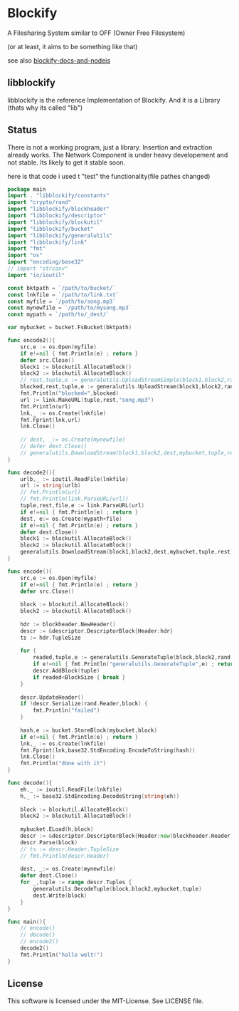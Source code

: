 Blockify
========

A Filesharing System similar to OFF (Owner Free Filesystem)

(or at least, it aims to be something like that)

see also [blockify-docs-and-nodejs](https://github.com/maxymania/blockify-docs-and-nodejs)

libblockify
-----------

libblockify is the reference Implementation of Blockify. And it is a Library (thats why its called "lib")

Status
------

There is not a working program, just a library.
Insertion and extraction already works.
The Network Component is under heavy developement and not stable.
Its likely to get it stable soon.

here is that code i used t "test" the functionality(file pathes changed)

```go
package main
import . "libblockify/constants"
import "crypto/rand"
import "libblockify/blockheader"
import "libblockify/descriptor"
import "libblockify/blockutil"
import "libblockify/bucket"
import "libblockify/generalutils"
import "libblockify/link"
import "fmt"
import "os"
import "encoding/base32"
// import "strconv"
import "io/ioutil"

const bktpath = `/path/to/bucket/`
const lnkfile = `/path/to/link.txt`
const myfile = `/path/to/song.mp3`
const mynewfile = `/path/to/mysong.mp3`
const mypath = `/path/to/_dest/`

var mybucket = bucket.FsBucket(bktpath)

func encode2(){
	src,e := os.Open(myfile)
	if e!=nil { fmt.Println(e) ; return }
	defer src.Close()
	block1 := blockutil.AllocateBlock()
	block2 := blockutil.AllocateBlock()
	// rest,tuple,e := generalutils.UploadStreamSimple(block1,block2,rand.Reader,src,mybucket,3)
	blocked,rest,tuple,e := generalutils.UploadStream(block1,block2,rand.Reader,src,mybucket,3,3)
	fmt.Println("blocked=",blocked)
	url := link.MakeURL(tuple,rest,"song.mp3")
	fmt.Println(url)
	lnk,_ := os.Create(lnkfile)
	fmt.Fprint(lnk,url)
	lnk.Close()
	
	// dest, _:= os.Create(mynewfile)
	// defer dest.Close()
	// generalutils.DownloadStream(block1,block2,dest,mybucket,tuple,rest)
}

func decode2(){
	urlb,_ := ioutil.ReadFile(lnkfile)
	url := string(urlb)
	// fmt.Println(url)
	// fmt.Println(link.ParseURL(url))
	tuple,rest,file,e := link.ParseURL(url)
	if e!=nil { fmt.Println(e) ; return }
	dest, e:= os.Create(mypath+file)
	if e!=nil { fmt.Println(e) ; return }
	defer dest.Close()
	block1 := blockutil.AllocateBlock()
	block2 := blockutil.AllocateBlock()
	generalutils.DownloadStream(block1,block2,dest,mybucket,tuple,rest)
}

func encode(){
	src,e := os.Open(myfile)
	if e!=nil { fmt.Println(e) ; return }
	defer src.Close()
	
	block := blockutil.AllocateBlock()
	block2 := blockutil.AllocateBlock()
	
	hdr := blockheader.NewHeader()
	descr := &descriptor.DescriptorBlock{Header:hdr}
	ts := hdr.TupleSize
	
	for {
		readed,tuple,e := generalutils.GenerateTuple(block,block2,rand.Reader,src,mybucket,ts)
		if e!=nil { fmt.Println("generalutils.GenerateTuple",e) ; return }
		descr.AddBlock(tuple)
		if readed<BlockSize { break }
	}
	
	descr.UpdateHeader()
	if !descr.Serialize(rand.Reader,block) {
		fmt.Println("failed")
	}
	
	hash,e := bucket.StoreBlock(mybucket,block)
	if e!=nil { fmt.Println(e) ; return }
	lnk,_ := os.Create(lnkfile)
	fmt.Fprint(lnk,base32.StdEncoding.EncodeToString(hash))
	lnk.Close()
	fmt.Println("done with it")
}

func decode(){
	eh,_ := ioutil.ReadFile(lnkfile)
	h,_ := base32.StdEncoding.DecodeString(string(eh))
	
	block := blockutil.AllocateBlock()
	block2 := blockutil.AllocateBlock()
	
	mybucket.ELoad(h,block)
	descr := &descriptor.DescriptorBlock{Header:new(blockheader.Header)}
	descr.Parse(block)
	// ts := descr.Header.TupleSize
	// fmt.Println(descr.Header)
	
	dest, _:= os.Create(mynewfile)
	defer dest.Close()
	for _,tuple := range descr.Tuples {
		generalutils.DecodeTuple(block,block2,mybucket,tuple)
		dest.Write(block)
	}
}

func main(){
	// encode()
	// decode()
	// encode2()
	decode2()
	fmt.Println("hallo welt!")
}
```

License
-------

This software is licensed under the MIT-License. See LICENSE file.
